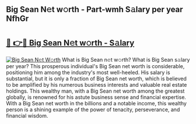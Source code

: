 ## Big Sean N𝚎t w𝚘rth - Part-wmh S𝚊lary per year NfhGr

# <h2><a href="http://gc2s99r.nevu.top/?p=Big+Sean">🔗 👉🔴 Big Sean N𝚎t w𝚘rth - S𝚊lary</a></h2>

[![Big Sean N𝚎t W𝚘rth](https://i.imgur.com/Oavwk0R.jpeg)](http://gc2s99r.nevu.top/?p=Big+Sean)
What is Big Sean n𝚎t w𝚘rth? What is Big Sean s𝚊lary per year?
This prosperous individual's Big Sean net worth is considerable, positioning him among the industry's most well-heeled. His salary is substantial, but it is only a fraction of Big Sean net worth, which is believed to be amplified by his numerous business interests and valuable real estate holdings. This wealthy man, with a Big Sean net worth among the greatest globally, is renowned for his astute business sense and financial expertise. With a Big Sean net worth in the billions and a notable income, this wealthy person is a shining example of the power of tenacity, perseverance, and financial wisdom.
